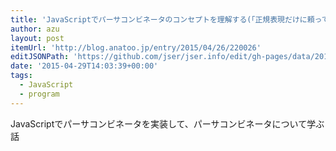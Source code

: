 ```yaml
---
title: 'JavaScriptでパーサコンビネータのコンセプトを理解する(「正規表現だけに頼ってはいけない」の続き) - id:anatooのブログ'
author: azu
layout: post
itemUrl: 'http://blog.anatoo.jp/entry/2015/04/26/220026'
editJSONPath: 'https://github.com/jser/jser.info/edit/gh-pages/data/2015/04/index.json'
date: '2015-04-29T14:03:39+00:00'
tags:
  - JavaScript
  - program
---
```

JavaScriptでパーサコンビネータを実装して、パーサコンビネータについて学ぶ話
